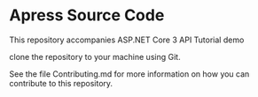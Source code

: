 # Apress Source Code

This repository accompanies ASP.NET Core 3 API Tutorial demo


clone the repository to your machine using Git.


See the file Contributing.md for more information on how you can contribute to this repository.
